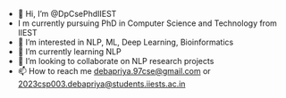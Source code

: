 - 👋 Hi, I’m @DpCsePhdIIEST
- I m currently pursuing PhD in Computer Science and Technology from IIEST
- 👀 I’m interested in NLP, ML, Deep Learning, Bioinformatics
- 🌱 I’m currently learning NLP
- 💞️ I’m looking to collaborate on NLP research projects
- 📫 How to reach me debapriya.97cse@gmail.com or 2023csp003.debapriya@students.iiests.ac.in
  

<!---
DpCsePhdIIEST/DpCsePhdIIEST is a ✨ special ✨ repository because its `README.md` (this file) appears on your GitHub profile.
You can click the Preview link to take a look at your changes.
--->
